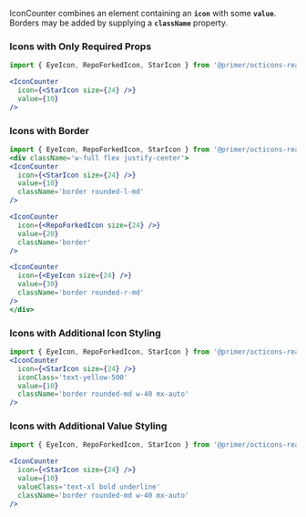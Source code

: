 IconCounter combines an element containing an **`icon`** with some **`value`**. Borders may be added by supplying a **`className`** property.

### Icons with Only Required Props
```jsx
import { EyeIcon, RepoForkedIcon, StarIcon } from '@primer/octicons-react';

<IconCounter
  icon={<StarIcon size={24} />}
  value={10}
/>
```

### Icons with Border
```jsx
import { EyeIcon, RepoForkedIcon, StarIcon } from '@primer/octicons-react';
<div className='w-full flex justify-center'>
<IconCounter
  icon={<StarIcon size={24} />}
  value={10}
  className='border rounded-l-md'
/>

<IconCounter
  icon={<RepoForkedIcon size={24} />}
  value={20}
  className='border'
/>

<IconCounter
  icon={<EyeIcon size={24} />}
  value={30}
  className='border rounded-r-md'
/>
</div>
```

### Icons with Additional Icon Styling
```jsx
import { EyeIcon, RepoForkedIcon, StarIcon } from '@primer/octicons-react';
<IconCounter
  icon={<StarIcon size={24} />}
  iconClass='text-yellow-500'
  value={10}
  className='border rounded-md w-40 mx-auto'
/>
```

### Icons with Additional Value Styling
```jsx
import { EyeIcon, RepoForkedIcon, StarIcon } from '@primer/octicons-react';

<IconCounter
  icon={<StarIcon size={24} />}
  value={10}
  valueClass='text-xl bold underline'
  className='border rounded-md w-40 mx-auto'
/>
```